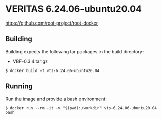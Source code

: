 # VERITAS 6.24.06-ubuntu20.04

https://github.com/root-project/root-docker

## Building

Building expects the following tar packages in the build directory:
- VBF-0.3.4.tar.gz

```
$ docker build -t vts-6.24.06-ubuntu20.04 .
```

## Running

Run the image and provide a bash environment:

```
$ docker run --rm -it -v "$(pwd):/workdir" vts-6.24.06-ubuntu20.04 bash
```

